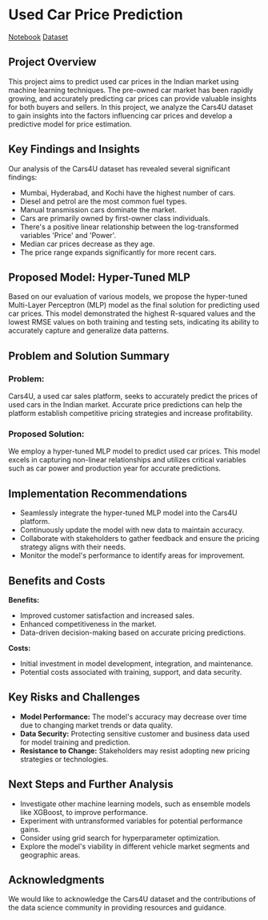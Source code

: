 # Used Car Price Prediction
[Notebook](https://github.com/JoaoCA98/Used-Cars-Price-Prediction/blob/main/Capstone_Project_Joao_Ascensao.ipynb) [Dataset](https://github.com/JoaoCA98/Used-Cars-Price-Prediction/blob/main/used_cars.csv)
## Project Overview

This project aims to predict used car prices in the Indian market using machine learning techniques. The pre-owned car market has been rapidly growing, and accurately predicting car prices can provide valuable insights for both buyers and sellers. In this project, we analyze the Cars4U dataset to gain insights into the factors influencing car prices and develop a predictive model for price estimation.

## Key Findings and Insights

Our analysis of the Cars4U dataset has revealed several significant findings:

- Mumbai, Hyderabad, and Kochi have the highest number of cars.
- Diesel and petrol are the most common fuel types.
- Manual transmission cars dominate the market.
- Cars are primarily owned by first-owner class individuals.
- There's a positive linear relationship between the log-transformed variables 'Price' and 'Power'.
- Median car prices decrease as they age.
- The price range expands significantly for more recent cars.

## Proposed Model: Hyper-Tuned MLP

Based on our evaluation of various models, we propose the hyper-tuned Multi-Layer Perceptron (MLP) model as the final solution for predicting used car prices. This model demonstrated the highest R-squared values and the lowest RMSE values on both training and testing sets, indicating its ability to accurately capture and generalize data patterns.

## Problem and Solution Summary

### Problem:
Cars4U, a used car sales platform, seeks to accurately predict the prices of used cars in the Indian market. Accurate price predictions can help the platform establish competitive pricing strategies and increase profitability.

### Proposed Solution:
We employ a hyper-tuned MLP model to predict used car prices. This model excels in capturing non-linear relationships and utilizes critical variables such as car power and production year for accurate predictions.

## Implementation Recommendations

- Seamlessly integrate the hyper-tuned MLP model into the Cars4U platform.
- Continuously update the model with new data to maintain accuracy.
- Collaborate with stakeholders to gather feedback and ensure the pricing strategy aligns with their needs.
- Monitor the model's performance to identify areas for improvement.

## Benefits and Costs

**Benefits:**
- Improved customer satisfaction and increased sales.
- Enhanced competitiveness in the market.
- Data-driven decision-making based on accurate pricing predictions.

**Costs:**
- Initial investment in model development, integration, and maintenance.
- Potential costs associated with training, support, and data security.

## Key Risks and Challenges

- **Model Performance:** The model's accuracy may decrease over time due to changing market trends or data quality.
- **Data Security:** Protecting sensitive customer and business data used for model training and prediction.
- **Resistance to Change:** Stakeholders may resist adopting new pricing strategies or technologies.

## Next Steps and Further Analysis

- Investigate other machine learning models, such as ensemble models like XGBoost, to improve performance.
- Experiment with untransformed variables for potential performance gains.
- Consider using grid search for hyperparameter optimization.
- Explore the model's viability in different vehicle market segments and geographic areas.

## Acknowledgments

We would like to acknowledge the Cars4U dataset and the contributions of the data science community in providing resources and guidance.
